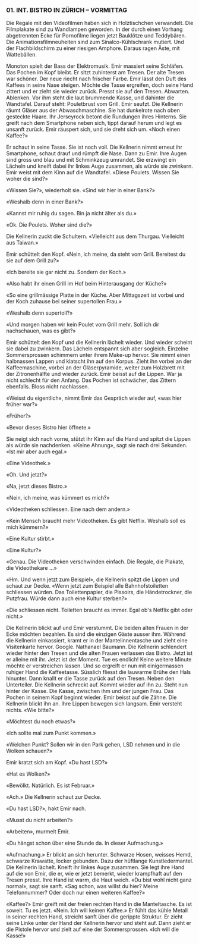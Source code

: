 ### 01. INT. BISTRO IN ZÜRICH – VORMITTAG

Die Regale mit den Videofilmen haben sich in Holztischchen verwandelt. Die Filmplakate sind zu Wandlampen geworden. In der durch einen Vorhang abgetrennten Ecke für Pornofilme liegen jetzt Bauklötze und Teddybären. Die Animationsfilmneuheiten sind zum Sinalco-Kühlschrank mutiert. Und der Flachbildschirm zu einer riesigen Amphore. Daraus ragen Äste, mit Wattebällen.

Monoton spielt der Bass der Elektromusik. Emir massiert seine Schläfen. Das Pochen im Kopf bleibt. Er sitzt zuhinterst am Tresen. Der alte Tresen war schöner. Der neue riecht nach frischer Farbe. Emir lässt den Duft des Kaffees in seine Nase steigen. Möchte die Tasse ergreifen, doch seine Hand zittert und er zieht sie wieder zurück. Presst sie auf den Tresen. Abwarten. Ablenken. Vor ihm steht die laut brummende Kasse, und dahinter die Wandtafel. Darauf steht: Pouletbrust vom Grill. Emir seufzt. Die Kellnerin räumt Gläser aus der Abwaschmaschine. Sie hat dunkelrote nach oben gesteckte Haare. Ihr Jerseyrock betont die Rundungen ihres Hinterns. Sie greift nach dem Smartphone neben sich, tippt darauf herum und legt es unsanft zurück. Emir räuspert sich, und sie dreht sich um. «Noch einen Kaffee?»

Er schaut in seine Tasse. Sie ist noch voll. Die Kellnerin nimmt erneut ihr Smartphone, schaut drauf und rümpft die Nase. Dann zu Emir. Ihre Augen sind gross und blau und mit Schminkzeug umrandet. Sie erzwingt ein Lächeln und kneift dabei ihr linkes Auge zusammen, als würde sie zwinkern. Emir weist mit dem Kinn auf die Wandtafel. «Diese Poulets. Wissen Sie woher die sind?»

«Wissen Sie?», wiederholt sie. «Sind wir hier in einer Bank?»

«Weshalb denn in einer Bank?»

«Kannst mir ruhig du sagen. Bin ja nicht älter als du.»

«Ok. Die Poulets. Woher sind die?»

Die Kellnerin zuckt die Schultern. «Vielleicht aus dem Thurgau. Vielleicht aus Taiwan.» 

Emir schüttelt den Kopf. «Nein, ich meine, da steht vom Grill. Bereitest du sie auf dem Grill zu?»

«Ich bereite sie gar nicht zu. Sondern der Koch.»

«Also habt ihr einen Grill im Hof beim Hinterausgang der Küche?»

«So eine grillmässige Platte in der Küche. Aber Mittagszeit ist vorbei und der Koch zuhause bei seiner supertollen Frau.»

«Weshalb denn supertoll?»

«Und morgen haben wir kein Poulet vom Grill mehr. Soll ich dir nachschauen, was es gibt?»

Emir schüttelt den Kopf und die Kellnerin lächelt wieder. Und wieder scheint sie dabei zu zwinkern. Das Lächeln entspannt sich aber sogleich. Einzelne Sommersprossen schimmern unter ihrem Make-up hervor. Sie nimmt einen halbnassen Lappen und klatscht ihn auf den Korpus. Zieht ihn vorbei an der Kaffeemaschine, vorbei an der Gläserpyramide, weiter zum Holzbrett mit der Zitronenhälfte und wieder zurück. Emir beisst auf die Lippen. War ja nicht schlecht für den Anfang. Das Pochen ist schwächer, das Zittern ebenfalls. Bloss nicht nachlassen.

«Weisst du eigentlich», nimmt Emir das Gespräch wieder auf, «was hier früher war?»

«Früher?»

«Bevor dieses Bistro hier öffnete.»

Sie neigt sich nach vorne, stützt ihr Kinn auf die Hand und spitzt die Lippen als würde sie nachdenken. «Keine Ahnung», sagt sie nach drei Sekunden. «Ist mir aber auch egal.»

«Eine Videothek.»

«Oh. Und jetzt?»

«Na, jetzt dieses Bistro.»

«Nein, ich meine, was kümmert es mich?»

«Videotheken schliessen. Eine nach dem andern.»

«Kein Mensch braucht mehr Videotheken. Es gibt Netflix. Weshalb soll es mich kümmern?»

«Eine Kultur stirbt.»

«Eine Kultur?»

«Genau. Die Videotheken verschwinden einfach. Die Regale, die Plakate, die Videothekare …»

«Hm. Und wenn jetzt zum Beispiel», die Kellnerin spitzt die Lippen und schaut zur Decke. «Wenn jetzt zum Beispiel alle Bahnhofstoiletten schliessen würden. Das Toilettenpapier, die Pissoirs, die Händetrockner, die Putzfrau. Würde dann auch eine Kultur sterben?»

«Die schliessen nicht. Toiletten braucht es immer. Egal ob's Netflix gibt oder nicht.»

Die Kellnerin blickt auf und Emir verstummt. Die beiden alten Frauen in der Ecke möchten bezahlen. Es sind die einzigen Gäste ausser ihm. Während die Kellnerin einkassiert, kramt er in der Mantelinnentasche und zieht eine Visitenkarte hervor. Google. Nathanael Baumann. Die Kellnerin schlendert wieder hinter den Tresen und die alten Frauen verlassen das Bistro. Jetzt ist er alleine mit ihr. Jetzt ist der Moment. Tue es endlich! Keine weitere Minute möchte er verstreichen lassen. Und so ergreift er nun mit einigermassen ruhiger Hand die Kaffeetasse. Süsslich fliesst die lauwarme Brühe den Hals hinunter. Dann knallt er die Tasse zurück auf den Tresen. Neben den Unterteller. Die Kellnerin schreckt auf. Kommt wieder auf ihn zu. Steht nun hinter der Kasse. Die Kasse, zwischen ihm und der jungen Frau. Das Pochen in seinem Kopf beginnt wieder. Emir beisst auf die Zähne. Die Kellnerin blickt ihn an. Ihre Lippen bewegen sich langsam. Emir versteht nichts. «Wie bitte?»

«Möchtest du noch etwas?» 

«Ich sollte mal zum Punkt kommen.»

«Welchen Punkt? Sollen wir in den Park gehen, LSD nehmen und in die Wolken schauen?» 

Emir kratzt sich am Kopf. «Du hast LSD?»

«Hat es Wolken?»

«Bewölkt. Natürlich. Es ist Februar.»

«Ach.» Die Kellnerin schaut zur Decke.

«Du hast LSD?», hakt Emir nach.

«Musst du nicht arbeiten?»

«Arbeiten», murmelt Emir.

«Du hängst schon über eine Stunde da. In dieser Aufmachung.»

«Aufmachung.» Er blickt an sich herunter. Schwarze Hosen, weisses Hemd, schwarze Krawatte, locker gebunden. Dazu der hüftlange Kunstledermantel. Die Kellnerin lächelt. Kneift ihr linkes Auge zusammen. Sie legt ihre Hand auf die von Emir, die er, wie er jetzt bemerkt, wieder krampfhaft auf den Tresen presst. Ihre Hand ist warm, die Haut weich. «Du bist wohl nicht ganz normal», sagt sie sanft. «Sag schon, was willst du hier? Meine Telefonnummer? Oder doch nur einen weiteren Kaffee?»

«Kaffee?» Emir greift mit der freien rechten Hand in die Manteltasche. Es ist soweit. Tu es jetzt. «Nein. Ich will keinen Kaffee.» Er fühlt das kühle Metall in seiner rechten Hand, streicht sanft über die gerippte Struktur. Er zieht seine Linke unter der Hand der Kellnerin hervor und steht auf. Dann zieht er die Pistole hervor und zielt auf eine der Sommersprossen. «Ich will die Kasse!»


